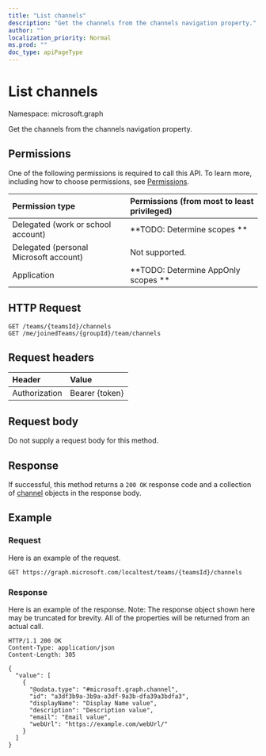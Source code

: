 ```yaml
---
title: "List channels"
description: "Get the channels from the channels navigation property."
author: ""
localization_priority: Normal
ms.prod: ""
doc_type: apiPageType
---
```


# List channels

Namespace: microsoft.graph

Get the channels from the channels navigation property.

## Permissions
One of the following permissions is required to call this API. To learn more, including how to choose permissions, see [Permissions](/concepts/permissions-reference.md).

|Permission type|Permissions (from most to least privileged)|
|:---|:---|
|Delegated (work or school account)|**TODO: Determine scopes **|
|Delegated (personal Microsoft account)|Not supported.|
|Application|**TODO: Determine AppOnly scopes **|

## HTTP Request
<!-- {
  "blockType": "ignored"
}
-->
``` http
GET /teams/{teamsId}/channels
GET /me/joinedTeams/{groupId}/team/channels
```

## Request headers
|Header|Value|
|:---|:---|
|Authorization|Bearer {token}|

## Request body
Do not supply a request body for this method.

## Response
If successful, this method returns a `200 OK` response code and a collection of [channel](../resources/channel.md) objects in the response body.

## Example

### Request
Here is an example of the request.
<!-- {
  "blockType": "request",
  "name": "get_channel"
}
-->
``` http
GET https://graph.microsoft.com/localtest/teams/{teamsId}/channels
```

### Response
Here is an example of the response. Note: The response object shown here may be truncated for brevity. All of the properties will be returned from an actual call.
<!-- {
  "blockType": "response",
  "truncated": true,
  "@odata.type": "collection(microsoft.graph.channel)"
}
-->
``` http
HTTP/1.1 200 OK
Content-Type: application/json
Content-Length: 305

{
  "value": [
    {
      "@odata.type": "#microsoft.graph.channel",
      "id": "a3df3b9a-3b9a-a3df-9a3b-dfa39a3bdfa3",
      "displayName": "Display Name value",
      "description": "Description value",
      "email": "Email value",
      "webUrl": "https://example.com/webUrl/"
    }
  ]
}
```

